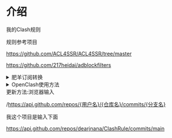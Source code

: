 # 介绍
我的Clash规则

规则参考项目

https://github.com/ACL4SSR/ACL4SSR/tree/master

https://github.com/217heidai/adblockfilters

<details>
  
<summary>肥羊订阅转换</summary>

1. 以[肥羊订阅转换](https://suburl.v1.mk/)为例，进入转换界面，填入订阅链接（机场或自建）
2. 点击`自定义配置`![转换页面](imgs/image.png)
3. 同时打开仓库里面的“.ini”结尾的文件[地址](https://raw.githubusercontent.com/deardeer7/custom-clash-rules/main/custom%20rules.ini)，复制**文件内容**，粘贴到`远程配置文件上传`页面中![远程配置文件上传](imgs/image-1.png)
4. 检查`远程配置`，如图则成功![检查远程配置](imgs/image-2.png)
5. 根据自己偏好配置其他选项，生成订阅链接（ps: 网站支持自定义短链接后缀）
6. 导入clash即可~~
7. 
</details>

<details>

<summary>OpenClash使用方法</summary>
  
配合 subconverter_规则转换

项目地址

https://github.com/tindy2013/subconverter

docker-compose.yml
```ini
version: "3"
services:
  subconverter:
    image: tindy2013/subconverter:latest
    container_name: subconverter
    restart: unless-stopped
    ports:
      - "25500:25500" # Web界面和API服务的默认端口
    volumes:
      - ./config:/app/config # 挂载本地配置文件到容器中
    environment:
      - TZ=Asia/Shanghai # 设置时区为上海
```
docker-compose.yml 文件拖入目录后,SSH工具 cd 到 docker-compose.yml 所在目录.
执行

docker-compose up -d

容器运行后

http://localhost:25500/sub

就是本地规则转换服务地址

`如图设置`![转换页面](imgs/image-3.png)
  
</details>
更新方法:浏览器输入

/https://api.github.com/repos/{用户名}/{仓库名}/commits/{分支名}

我这个项目是输入下面

https://api.github.com/repos/dearjnana/ClashRule/commits/main

<!-- Trigger GitHub Pages Update -->
